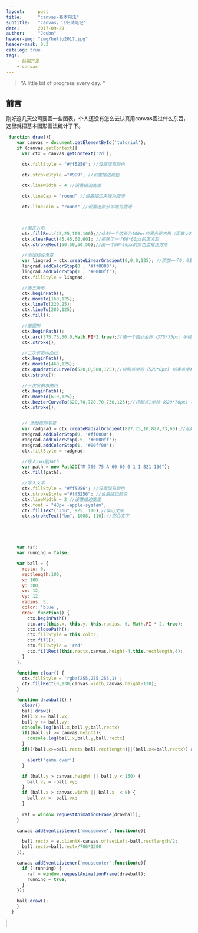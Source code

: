 ```yaml
---
layout:     post
title:      "canvas-基本用法"
subtitle:   "canvas，js归纳笔记"
date:       2017-09-29
author:     "Joubn"
header-img: "img/hello2017.jpg"
header-mask: 0.3
catalog: true
tags:
    - 前端开发
    - canvas
---
```


> “A little bit of progress every day. ”

## 前言

刚好这几天公司要画一些图表，个人还没有怎么去认真用canvas画过什么东西，这里就把基本图形画法统计了下。


```js
 function draw(){
    var canvas = document.getElementById('tutorial');
    if (canvas.getContext){
      var ctx = canvas.getContext('2d');

      ctx.fillStyle = "#ff5256"; //设置填充颜色

      ctx.strokeStyle ="#999"; //设置描边颜色 

      ctx.lineWidth = 4 //设置描边宽度

      ctx.lineCap = "round" //设置描边末端为圆滑

      ctx.lineJoin = "round" //设置连部分末端为圆滑

      

      //画正方形
      ctx.fillRect(25,25,100,100);//绘制一个边长为100px的黑色正方形（距离上25px 左25px）
      ctx.clearRect(45,45,60,60); //擦除了一个60*60px的正方形
      ctx.strokeRect(50,50,50,50);//画一个50*50px的黑色边框正方形

      //添加线性渐变
      var lingrad = ctx.createLinearGradient(0,0,0,125); //添加一个0，0到0，125高度的线性渐变
      lingrad.addColorStop(0 , '#ff0000');
      lingrad.addColorStop(1 , '#0000ff');
      ctx.fillStyle = lingrad;

      //画三角形
      ctx.beginPath();
      ctx.moveTo(160,125);
      ctx.lineTo(220,25);
      ctx.lineTo(280,125);
      ctx.fill();

      //画圆形
      ctx.beginPath();
      ctx.arc(375,75,50,0,Math.PI*2,true);//画一个圆心坐标（375*75px）半径50px的圆弧，从0开始到Math.PI*2结束，按照顺时针方向。
      ctx.stroke();

      //二次贝赛尔曲线
      ctx.beginPath();
      ctx.moveTo(460,125);
      ctx.quadraticCurveTo(520,0,580,125);//控制点坐标（520*0px) 结束点坐标（580*125px)的二次贝赛尔曲线
      ctx.stroke();

      //三次贝赛尔曲线
      ctx.beginPath();
      ctx.moveTo(610,125);
      ctx.bezierCurveTo(620,70,720,70,730,125);//控制点1坐标（620*70px) 控制点2坐标（720*70px) 结束点坐标（730*125px)的三次贝赛尔曲线
      ctx.stroke();


      // 添加径向渐变
      var radgrad = ctx.createRadialGradient(827,73,10,827,73,60);//起始圆心坐标（827*73px）半径10px    结束圆心坐标（827*73px）半径60px 的径向渐变
      radgrad.addColorStop(0, '#ff0000');
      radgrad.addColorStop(.5, '#0000ff');
      radgrad.addColorStop(1, '#00ff00');
      ctx.fillStyle = radgrad;

      //导入SVG里path
      var path = new Path2D("M 760 75 A 60 60 0 1 1 821 136");
      ctx.fill(path);

      //写入文字
      ctx.fillStyle = "#ff5256"; //设置填充颜色
      ctx.strokeStyle ="#ff5256"; //设置描边颜色 
      ctx.lineWidth = 2 //设置描边宽度
      ctx.font = "48px -apple-system";
      ctx.fillText("Jou", 925, 110);//实心文字
      ctx.strokeText("bn", 1008, 110);//空心文字





    var raf;
    var running = false;

    var ball = {
      rectx: 0,
      rectlength:100,
      x: 100,
      y: 300,
      vx: 12,
      vy: 12,
      radius: 5,
      color: 'blue',
      draw: function() {
        ctx.beginPath();
        ctx.arc(this.x, this.y, this.radius, 0, Math.PI * 2, true);
        ctx.closePath();
        ctx.fillStyle = this.color;
        ctx.fill();
        ctx.fillStyle = 'red'
        ctx.fillRect(this.rectx,canvas.height-4,this.rectlength,4);
      }
    };

    function clear() {
      ctx.fillStyle = 'rgba(255,255,255,1)';
      ctx.fillRect(0,130,canvas.width,canvas.height-130);
    }

    function drawball() {
      clear()
      ball.draw();
      ball.x += ball.vx;
      ball.y += ball.vy;
      console.log(ball.x,ball.y,ball.rectx)
      if((ball.y) >= canvas.height){
        console.log(ball.x,ball.y,ball.rectx)
      }
      if(((ball.x>=ball.rectx+ball.rectlength)||(ball.x<=ball.rectx)) &&((ball.y) >= canvas.height)){

        alert('game over')
      }

      if (ball.y > canvas.height || ball.y < 150) {
        ball.vy = -ball.vy;
      }
      if (ball.x > canvas.width || ball.x  < 0) {
        ball.vx = -ball.vx;
      }
      
      raf = window.requestAnimationFrame(drawball);
    }

    canvas.addEventListener('mousemove', function(e){

      ball.rectx = e.clientX-canvas.offsetLeft-ball.rectlength/2;
      ball.rectx=ball.rectx/706*1200
    });

    canvas.addEventListener('mouseenter',function(e){
      if (!running) {
        raf = window.requestAnimationFrame(drawball);
        running = true;
      }
    });

    ball.draw();
    }
  }
```
<canvas id="tutorial" width="1200" height="700" style="width: 706px;border: 1px solid #ccc;"></canvas>
<script type="text/javascript">
    window.onload = draw();
    function draw(){
        var canvas = document.getElementById('tutorial');
        if (canvas.getContext){
          var ctx = canvas.getContext('2d');

          ctx.fillStyle = "#ff5256"; //设置填充颜色

          ctx.strokeStyle ="#999"; //设置描边颜色 

          ctx.lineWidth = 4 //设置描边宽度

          ctx.lineCap = "round" //设置描边末端为圆滑

          ctx.lineJoin = "round" //设置连部分末端为圆滑

          

          //画正方形
          ctx.fillRect(25,25,100,100);//绘制一个边长为100px的黑色正方形（距离上25px 左25px）
          ctx.clearRect(45,45,60,60); //擦除了一个60*60px的正方形
          ctx.strokeRect(50,50,50,50);//画一个50*50px的黑色边框正方形

          //添加线性渐变
          var lingrad = ctx.createLinearGradient(0,0,0,125); //添加一个0，0到0，125高度的线性渐变
          lingrad.addColorStop(0 , '#ff0000');
          lingrad.addColorStop(1 , '#0000ff');
          ctx.fillStyle = lingrad;

          //画三角形
          ctx.beginPath();
          ctx.moveTo(160,125);
          ctx.lineTo(220,25);
          ctx.lineTo(280,125);
          ctx.fill();

          //画圆形
          ctx.beginPath();
          ctx.arc(375,75,50,0,Math.PI*2,true);//画一个圆心坐标（375*75px）半径50px的圆弧，从0开始到Math.PI*2结束，按照顺时针方向。
          ctx.stroke();

          //二次贝赛尔曲线
          ctx.beginPath();
          ctx.moveTo(460,125);
          ctx.quadraticCurveTo(520,0,580,125);//控制点坐标（520*0px) 结束点坐标（580*125px)的二次贝赛尔曲线
          ctx.stroke();

          //三次贝赛尔曲线
          ctx.beginPath();
          ctx.moveTo(610,125);
          ctx.bezierCurveTo(620,70,720,70,730,125);//控制点1坐标（620*70px) 控制点2坐标（720*70px) 结束点坐标（730*125px)的三次贝赛尔曲线
          ctx.stroke();


          // 添加径向渐变
          var radgrad = ctx.createRadialGradient(827,73,10,827,73,60);//起始圆心坐标（827*73px）半径10px    结束圆心坐标（827*73px）半径60px 的径向渐变
          radgrad.addColorStop(0, '#ff0000');
          radgrad.addColorStop(.5, '#0000ff');
          radgrad.addColorStop(1, '#00ff00');
          ctx.fillStyle = radgrad;

          //导入SVG里path
          var path = new Path2D("M 760 75 A 60 60 0 1 1 821 136");
          ctx.fill(path);

          //写入文字
          ctx.fillStyle = "#ff5256"; //设置填充颜色
          ctx.strokeStyle ="#ff5256"; //设置描边颜色 
          ctx.lineWidth = 2 //设置描边宽度
          ctx.font = "48px -apple-system";
          ctx.fillText("Jou", 925, 110);//实心文字
          ctx.strokeText("bn", 1008, 110);//空心文字





        var raf;
        var running = false;

        var ball = {
          rectx: 0,
          rectlength:100,
          x: 100,
          y: 300,
          vx: 12,
          vy: 12,
          radius: 5,
          color: 'blue',
          draw: function() {
            ctx.beginPath();
            ctx.arc(this.x, this.y, this.radius, 0, Math.PI * 2, true);
            ctx.closePath();
            ctx.fillStyle = this.color;
            ctx.fill();
            ctx.fillStyle = 'red'
            ctx.fillRect(this.rectx,canvas.height-4,this.rectlength,4);
          }
        };

        function clear() {
          ctx.fillStyle = 'rgba(255,255,255,1)';
          ctx.fillRect(0,130,canvas.width,canvas.height-130);
        }

        function drawball() {
          clear()
          ball.draw();
          ball.x += ball.vx;
          ball.y += ball.vy;
          console.log(ball.x,ball.y,ball.rectx)
          if((ball.y) >= canvas.height){
            console.log(ball.x,ball.y,ball.rectx)
          }
          if(((ball.x>=ball.rectx+ball.rectlength)||(ball.x<=ball.rectx)) &&((ball.y) >= canvas.height)){

            alert('game over')
          }

          if (ball.y > canvas.height || ball.y < 150) {
            ball.vy = -ball.vy;
          }
          if (ball.x > canvas.width || ball.x  < 0) {
            ball.vx = -ball.vx;
          }
          
          raf = window.requestAnimationFrame(drawball);
        }

        canvas.addEventListener('mousemove', function(e){

          ball.rectx = e.clientX-canvas.offsetLeft-ball.rectlength/2-541;
          ball.rectx=ball.rectx/706*1200
        });

        canvas.addEventListener('mouseenter',function(e){
          if (!running) {
            raf = window.requestAnimationFrame(drawball);
            running = true;
          }
        });

        ball.draw();
        }
      }
</script>

